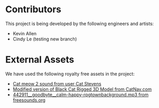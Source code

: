 # Contributors
This project is being developed by the following engineers and artists:
* Kevin Allen
* Cindy Le (testing new branch)

# External Assets
We have used the following royalty free assets in the project:
* [Cat meow 2 sound from user Cat Stevens](http://soundbible.com/1954-Cat-Meow-2.html)
* [Modified version of Black Cat Rigged 3D Model from CatNav.com](http://www.cadnav.com/3d-models/model-45504.html)
* [442911__goodbyte__calm-happy-rpgtownbackground.mp3 from freesounds.org](https://freesound.org/people/GoodByte/sounds/442911/)
